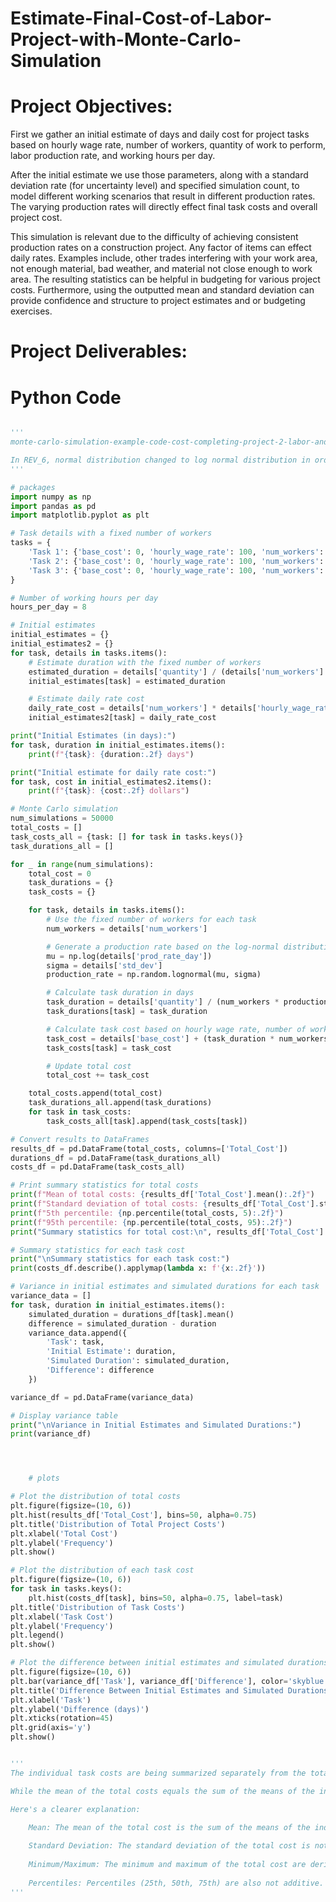 # Estimate-Final-Cost-of-Labor-Project-with-Monte-Carlo-Simulation

# Project Objectives:
First we gather an initial estimate of days and daily cost for project tasks based on hourly wage rate, number of workers, quantity of work to perform, labor production rate, and working hours per day.

After the initial estimate we use those parameters, along with a standard deviation rate (for uncertainty level) and specified simulation count, to model different working scenarios that result in different production rates. The varying production rates will directly effect final task costs and overall project cost.

This simulation is relevant due to the difficulty of achieving consistent production rates on a construction project. Any factor of items can effect daily rates. Examples include, other trades interfering with your work area, not enough material, bad weather, and material not close enough to work area. The resulting statistics can be helpful in budgeting for various project costs. Furthermore, using the outputted mean and standard deviation can provide confidence and structure to project estimates and or budgeting exercises.

# Project Deliverables:
# Python Code

```python

'''
monte-carlo-simulation-example-code-cost-completing-project-2-labor-and-productions(REV_7)(worker-count-fixed)(working_code)

In REV_6, normal distribution changed to log normal distribution in order to have ability to increase 'std_dev' (for more uncertainty) and avoid negative cost (for example, negative minimum cost when 'std_dev' is high)
'''

# packages
import numpy as np
import pandas as pd
import matplotlib.pyplot as plt

# Task details with a fixed number of workers
tasks = {
    'Task 1': {'base_cost': 0, 'hourly_wage_rate': 100, 'num_workers': 3, 'quantity': 500, 'prod_rate_day': 50, 'std_dev': 0.1},
    'Task 2': {'base_cost': 0, 'hourly_wage_rate': 100, 'num_workers': 5, 'quantity': 1000, 'prod_rate_day': 25, 'std_dev': 0.1},
    'Task 3': {'base_cost': 0, 'hourly_wage_rate': 100, 'num_workers': 4, 'quantity': 250, 'prod_rate_day': 30, 'std_dev': 0.1}
}

# Number of working hours per day
hours_per_day = 8

# Initial estimates
initial_estimates = {}
initial_estimates2 = {}
for task, details in tasks.items():
    # Estimate duration with the fixed number of workers
    estimated_duration = details['quantity'] / (details['num_workers'] * details['prod_rate_day'])
    initial_estimates[task] = estimated_duration

    # Estimate daily rate cost
    daily_rate_cost = details['num_workers'] * details['hourly_wage_rate'] * hours_per_day
    initial_estimates2[task] = daily_rate_cost

print("Initial Estimates (in days):")
for task, duration in initial_estimates.items():
    print(f"{task}: {duration:.2f} days")

print("Initial estimate for daily rate cost:")
for task, cost in initial_estimates2.items():
    print(f"{task}: {cost:.2f} dollars")

# Monte Carlo simulation
num_simulations = 50000
total_costs = []
task_costs_all = {task: [] for task in tasks.keys()}
task_durations_all = []

for _ in range(num_simulations):
    total_cost = 0
    task_durations = {}
    task_costs = {}

    for task, details in tasks.items():
        # Use the fixed number of workers for each task
        num_workers = details['num_workers']

        # Generate a production rate based on the log-normal distribution
        mu = np.log(details['prod_rate_day'])
        sigma = details['std_dev']
        production_rate = np.random.lognormal(mu, sigma)

        # Calculate task duration in days
        task_duration = details['quantity'] / (num_workers * production_rate)
        task_durations[task] = task_duration

        # Calculate task cost based on hourly wage rate, number of workers, and task duration
        task_cost = details['base_cost'] + (task_duration * num_workers * details['hourly_wage_rate'] * hours_per_day)
        task_costs[task] = task_cost

        # Update total cost
        total_cost += task_cost

    total_costs.append(total_cost)
    task_durations_all.append(task_durations)
    for task in task_costs:
        task_costs_all[task].append(task_costs[task])

# Convert results to DataFrames
results_df = pd.DataFrame(total_costs, columns=['Total_Cost'])
durations_df = pd.DataFrame(task_durations_all)
costs_df = pd.DataFrame(task_costs_all)

# Print summary statistics for total costs
print(f"Mean of total costs: {results_df['Total_Cost'].mean():.2f}")
print(f"Standard deviation of total costs: {results_df['Total_Cost'].std():.2f}")
print(f"5th percentile: {np.percentile(total_costs, 5):.2f}")
print(f"95th percentile: {np.percentile(total_costs, 95):.2f}")
print("Summary statistics for total cost:\n", results_df['Total_Cost'].describe().apply(lambda x: f'{x:.2f}'))

# Summary statistics for each task cost
print("\nSummary statistics for each task cost:")
print(costs_df.describe().applymap(lambda x: f'{x:.2f}'))

# Variance in initial estimates and simulated durations for each task
variance_data = []
for task, duration in initial_estimates.items():
    simulated_duration = durations_df[task].mean()
    difference = simulated_duration - duration
    variance_data.append({
        'Task': task,
        'Initial Estimate': duration,
        'Simulated Duration': simulated_duration,
        'Difference': difference
    })

variance_df = pd.DataFrame(variance_data)

# Display variance table
print("\nVariance in Initial Estimates and Simulated Durations:")
print(variance_df)




    # plots

# Plot the distribution of total costs
plt.figure(figsize=(10, 6))
plt.hist(results_df['Total_Cost'], bins=50, alpha=0.75)
plt.title('Distribution of Total Project Costs')
plt.xlabel('Total Cost')
plt.ylabel('Frequency')
plt.show()

# Plot the distribution of each task cost
plt.figure(figsize=(10, 6))
for task in tasks.keys():
    plt.hist(costs_df[task], bins=50, alpha=0.75, label=task)
plt.title('Distribution of Task Costs')
plt.xlabel('Task Cost')
plt.ylabel('Frequency')
plt.legend()
plt.show()

# Plot the difference between initial estimates and simulated durations
plt.figure(figsize=(10, 6))
plt.bar(variance_df['Task'], variance_df['Difference'], color='skyblue')
plt.title('Difference Between Initial Estimates and Simulated Durations')
plt.xlabel('Task')
plt.ylabel('Difference (days)')
plt.xticks(rotation=45)
plt.grid(axis='y')
plt.show()


'''
The individual task costs are being summarized separately from the total project cost. The summary statistics for the individual task costs are based on the costs for each task, while the summary statistics for the total cost are based on the combined costs of all tasks for each simulation.

While the mean of the total costs equals the sum of the means of the individual task costs (because expectation is linear), the other summary statistics (such as standard deviation, minimum, maximum, percentiles) do not follow this additive property. The distribution of the total cost is affected by the combined variability and correlations between the individual task costs, which leads to different summary statistics.

Here's a clearer explanation:

    Mean: The mean of the total cost is the sum of the means of the individual task costs, which is why they match.
    
    Standard Deviation: The standard deviation of the total cost is not simply the sum of the individual standard deviations. The total standard deviation is influenced by the individual task standard deviations and any correlations between tasks.
    
    Minimum/Maximum: The minimum and maximum of the total cost are derived from the combined distribution, which is not directly related to the minimum and maximum of individual task costs.
    
    Percentiles: Percentiles (25th, 50th, 75th) are also not additive. They depend on the overall distribution of total costs, which is shaped by how individual task costs vary and combine in each simulation.
'''

```
